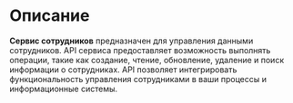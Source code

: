 # Описание

**Сервис сотрудников** предназначен для управления данными сотрудников. API сервиса предоставляет
возможность выполнять операции, такие как создание, чтение, обновление, удаление и поиск информации о сотрудниках. API
позволяет интегрировать функциональность управления сотрудниками в ваши процессы и информационные системы.

